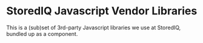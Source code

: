 # StoredIQ Javascript Vendor Libraries

This is a (sub)set of 3rd-party Javascript libraries we use at StoredIQ,
bundled up as a component.
